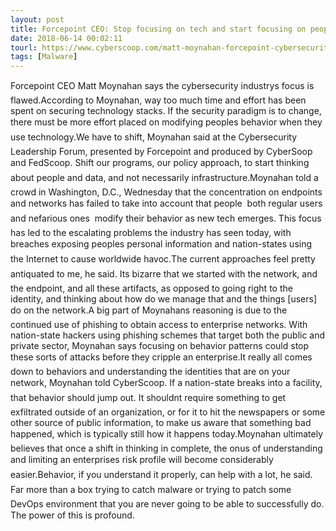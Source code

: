 ```yaml
---
layout: post
title: Forcepoint CEO: Stop focusing on tech and start focusing on people
date: 2018-06-14 00:02:11
tourl: https://www.cyberscoop.com/matt-moynahan-forcepoint-cybersecurity-leadership-forum/?category_news=technology
tags: [Malware]
---
```

Forcepoint CEO Matt Moynahan says the cybersecurity industrys focus is flawed.According to Moynahan, way too much time and effort has been spent on securing technology stacks. If the security paradigm is to change, there must be more effort placed on modifying peoples behavior when they use technology.We have to shift, Moynahan said at the Cybersecurity Leadership Forum, presented by Forcepoint and produced by CyberSoop and FedScoop. Shift our programs, our policy approach, to start thinking about people and data, and not necessarily infrastructure.Moynahan told a crowd in Washington, D.C., Wednesday that the concentration on endpoints and networks has failed to take into account that people  both regular users and nefarious ones  modify their behavior as new tech emerges. This focus has led to the escalating problems the industry has seen today, with breaches exposing peoples personal information and nation-states using the Internet to cause worldwide havoc.The current approaches feel pretty antiquated to me, he said. Its bizarre that we started with the network, and the endpoint, and all these artifacts, as opposed to going right to the identity, and thinking about how do we manage that and the things [users] do on the network.A big part of Moynahans reasoning is due to the continued use of phishing to obtain access to enterprise networks. With nation-state hackers using phishing schemes that target both the public and private sector, Moynahan says focusing on behavior patterns could stop these sorts of attacks before they cripple an enterprise.It really all comes down to behaviors and understanding the identities that are on your network, Moynahan told CyberScoop. If a nation-state breaks into a facility, that behavior should jump out. It shouldnt require something to get exfiltrated outside of an organization, or for it to hit the newspapers or some other source of public information, to make us aware that something bad happened, which is typically still how it happens today.Moynahan ultimately believes that once a shift in thinking in complete, the onus of understanding and limiting an enterprises risk profile will become considerably easier.Behavior, if you understand it properly, can help with a lot, he said. Far more than a box trying to catch malware or trying to patch some DevOps environment that you are never going to be able to successfully do. The power of this is profound.